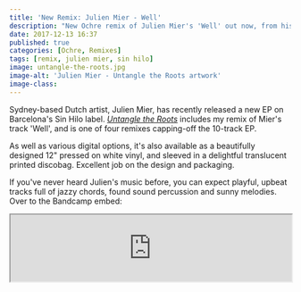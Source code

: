 ```yaml
---
title: 'New Remix: Julien Mier - Well'
description: "New Ochre remix of Julien Mier's 'Well' out now, from his new EP _Untangle the Roots_."
date: 2017-12-13 16:37
published: true
categories: [Ochre, Remixes]
tags: [remix, julien mier, sin hilo]
image: untangle-the-roots.jpg
image-alt: 'Julien Mier - Untangle the Roots artwork'
image-class:
---
```


Sydney-based Dutch artist, Julien Mier, has recently released a new EP on
Barcelona's Sin Hilo label.
[_Untangle the Roots_](https://sinhilo.bandcamp.com/album/julien-mier-untangle-the-roots)
includes my remix of Mier's track 'Well', and is one of four remixes capping-off
the 10-track EP.

As well as various digital options, it's also available as a beautifully designed
12" pressed on white vinyl, and sleeved in a delightful translucent printed
discobag. Excellent job on the design and packaging.

If you've never heard Julien's music before, you can expect playful, upbeat
tracks full of jazzy chords, found sound percussion and sunny melodies. Over to
the Bandcamp embed:

<iframe class="bandcamp" style="width: 100%; height: 120px;" src="https://bandcamp.com/EmbeddedPlayer/album=1708650632/size=large/bgcol=ffffff/linkcol=EA5727/tracklist=false/artwork=small/track=936433957/transparent=true/"></iframe>
